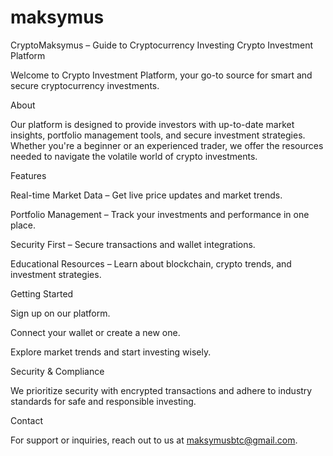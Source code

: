 # maksymus
CryptoMaksymus – Guide to Cryptocurrency Investing
Crypto Investment Platform

Welcome to Crypto Investment Platform, your go-to source for smart and secure cryptocurrency investments.

About

Our platform is designed to provide investors with up-to-date market insights, portfolio management tools, and secure investment strategies. Whether you're a beginner or an experienced trader, we offer the resources needed to navigate the volatile world of crypto investments.

Features

Real-time Market Data – Get live price updates and market trends.

Portfolio Management – Track your investments and performance in one place.

Security First – Secure transactions and wallet integrations.

Educational Resources – Learn about blockchain, crypto trends, and investment strategies.

Getting Started

Sign up on our platform.

Connect your wallet or create a new one.

Explore market trends and start investing wisely.

Security & Compliance

We prioritize security with encrypted transactions and adhere to industry standards for safe and responsible investing.

Contact

For support or inquiries, reach out to us at maksymusbtc@gmail.com.
